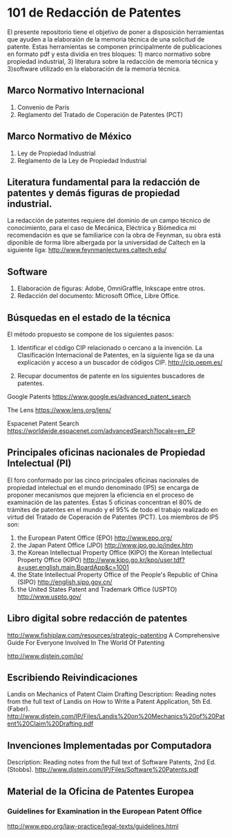 # 101 de Redacción de Patentes

El presente repositorio tiene el objetivo de poner a disposición herramientas que ayuden a la elaboraión de la memoria técnica de una solicitud de patente. Estas herramientas se componen principalmente de publicaciones en formato pdf y esta dividia en tres bloques: 1) marco normativo sobre propiedad industrial, 3) literatura sobre la redacción de memoria técnica y 3)software utilizado en la elaboración de la memoria técnica.

## Marco Normativo Internacional

1. Convenio de París
1. Reglamento del Tratado de Coperación de Patentes (PCT)

## Marco Normativo de México

1. Ley de Propiedad Industrial
1. Reglamento de la Ley de Propiedad Industrial

## Literatura fundamental para la redacción de patentes y demás figuras de propiedad industrial.

La redacción de patentes requiere del dominio de un campo técnico de conocimiento,  para el caso de Mecánica, Eléctrica y Biómedica mi recomendación es que se familiarice con la obra de Feynman, su obra está diponible de forma libre albergada por la universidad de Caltech en la siguiente liga: http://www.feynmanlectures.caltech.edu/

## Software

1. Elaboración de figuras: Adobe, OmniGraffle, Inkscape entre otros.
1. Redacción del documento: Microsoft Office, Libre Office.

## Búsquedas en el estado de la técnica

El método propuesto se compone de los siguientes pasos:

1. Identificar el código CIP relacionado o cercano a la invención.
La Clasificación Internacional de Patentes, en la siguiente liga se da una explicación y acceso a un buscador de códigos CIP. http://cip.oepm.es/

2. Recupar documentos de patente en los siguientes buscadores de patentes.

Google Patents https://www.google.es/advanced_patent_search

The Lens https://www.lens.org/lens/

Espacenet Patent Search https://worldwide.espacenet.com/advancedSearch?locale=en_EP

## Principales oficinas nacionales de Propiedad Intelectual (PI)

El foro conformado por las cinco principales oficinas nacionales de propiedad intelectual en el mundo denominado (IP5) se encarga de proponer mecanismos que mejoren la eficiencia en el proceso de examinación de las patentes. Estas 5 oficinas concentran el 80% de trámites de patentes en el mundo y el 95% de todo el trabajo realizado en virtud del Tratado de Coperación de Patentes (PCT). Los miembros de IP5 son:

1. the European Patent Office (EPO) http://www.epo.org/
2. the Japan Patent Office (JPO) http://www.jpo.go.jp/index.htm
3. the Korean Intellectual Property Office (KIPO) the Korean Intellectual Property Office (KIPO) http://www.kipo.go.kr/kpo/user.tdf?a=user.english.main.BoardApp&c=1001
4. the State Intellectual Property Office of the People's Republic of China (SIPO) http://english.sipo.gov.cn/
5. the United States Patent and Trademark Office (USPTO) http://www.uspto.gov/
 
## Libro digital sobre redacción de patentes
http://www.fishiplaw.com/resources/strategic-patenting
A Comprehensive Guide For Everyone Involved In The World Of Patenting

http://www.djstein.com/ip/

## Escribiendo Reivindicaciones
Landis on Mechanics of Patent Claim Drafting 
Description: Reading notes from the full text of Landis on How to Write a Patent Application, 5th Ed. (Faber).
http://www.djstein.com/IP/Files/Landis%20on%20Mechanics%20of%20Patent%20Claim%20Drafting.pdf

## Invenciones Implementadas por Computadora
Description: Reading notes from the full text of Software Patents, 2nd Ed. (Stobbs).
http://www.djstein.com/IP/Files/Software%20Patents.pdf

## Material de la Oficina de Patentes Europea

### Guidelines for Examination in the European Patent Office
http://www.epo.org/law-practice/legal-texts/guidelines.html 
